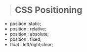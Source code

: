 ># CSS Positioning
* position :static;
* position : relative;
* position : absolute;
* position : fixed; 
* float : left/right;clear;